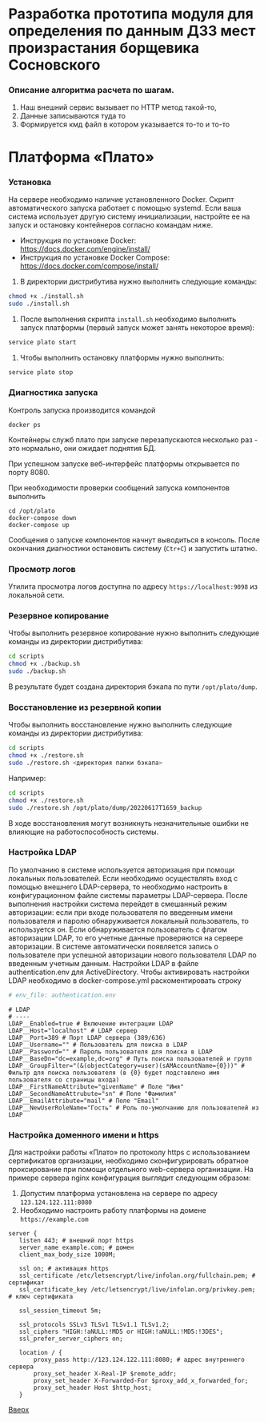 # Разработка прототипа модуля для определения по данным ДЗЗ мест произрастания борщевика Сосновского
### Описание алгоритма расчета по шагам.

1. Наш внешний сервис вызывает по HTTP метод такой-то, 
2. Данные записываются туда то
3. Формируется кмд файл в котором указывается то-то и то-то

# Платформа «Плато»

### Установка
На сервере необходимо наличие установленного Docker.
Скрипт автоматического запуска работает с помощью systemd. Если ваша система использует другую систему инициализации,
настройте ее на запуск и остановку контейнеров согласно командам ниже.

* Инструкция по установке Docker: https://docs.docker.com/engine/install/
* Инструкция по установке Docker Compose: https://docs.docker.com/compose/install/

1. В директории дистрибутива нужно выполнить следующие команды:
```bash
chmod +x ./install.sh
sudo ./install.sh
```

1. После выполнения скрипта `install.sh` необходимо выполнить запуск платформы (первый запуск может занять некоторое время):
```bash
service plato start
```

1. Чтобы выполнить остановку платформы нужно выполнить:
```bash
service plato stop
```

### Диагностика запуска

Контроль запуска производится командой

```
docker ps
```

Контейнеры служб плато при запуске перезапускаются несколько раз - это нормально, они ожидает поднятия БД.

При успешном запуске веб-интерфейс платформы открывается по порту 8080.

При необходимости проверки сообщений запуска компонентов выполнить

```
cd /opt/plato
docker-compose down
docker-compose up
```

Сообщения о запуске компонентов начнут выводиться в консоль. 
После окончания диагностики остановить систему (`Ctr+C`) и запустить штатно.

### Просмотр логов
Утилита просмотра логов доступна по адресу `https://localhost:9098` из локальной сети.

### Резервное копирование
Чтобы выполнить резервное копирование нужно выполнить следующие команды из директории дистрибутива:
```bash
cd scripts
chmod +x ./backup.sh
sudo ./backup.sh
```

В результате будет создана директория бэкапа по пути `/opt/plato/dump`.

### Восстановление из резервной копии
Чтобы выполнить восстановление нужно выполнить следующие команды из директории дистрибутива:
```bash
cd scripts
chmod +x ./restore.sh
sudo ./restore.sh <директория папки бэкапа>
```
Например:
```bash
cd scripts
chmod +x ./restore.sh
sudo ./restore.sh /opt/plato/dump/20220617T1659_backup
```
В ходе восстановления могут возникнуть незначительные ошибки не влияющие на работоспособность системы.

### Настройка LDAP

По умолчанию в системе используется авторизация при помощи локальных пользователей. Если необходимо осуществлять вход с помощью внешнего LDAP-сервера, то необходимо настроить в конфигурационном файле системы параметры LDAP-сервера. После выполнения настройки система перейдет в смешанный режим авторизации: если при входе пользователя по введенным имени пользователя и паролю обнаруживается локальный пользователь, то используется он. Если обнаруживается пользователь с флагом авторизации LDAP, то его учетные данные проверяются на сервере авторизации. В системе автоматически появляется запись о пользователе при успешной авторизации нового пользователя LDAP по введенным учетным данным.
Настройки LDAP в файле authentication.env для ActiveDirectory. Чтобы активировать настройки LDAP необходимо в docker-compose.yml раскоментировать строку
```yaml
# env_file: authentication.env
```

```
# LDAP
# ----
LDAP__Enabled=true # Включение интеграции LDAP
LDAP__Host="localhost" # LDAP сервер
LDAP__Port=389 # Порт LDAP сервера (389/636)
LDAP__Username="" # Пользователь для поиска в LDAP
LDAP__Password="" # Пароль пользователя для поиска в LDAP
LDAP__BaseDn="dc=example,dc=org" # Путь поиска пользователей и групп
LDAP__GroupFilter="(&(objectCategory=user)(sAMAccountName={0}))" # Фильтр для поиска пользователя (в {0} будет подставлено имя пользователя со страницы входа)
LDAP__FirstNameAttribute="givenName" # Поле "Имя"
LDAP__SecondNameAttrubute="sn" # Поле "Фамилия"
LDAP__EmailAttribute="mail" # Поле "Email"
LDAP__NewUserRoleName="Гость" # Роль по-умолчанию для пользователей из LDAP
```

### Настройка доменного имени и https
Для настройки работы «Плато» по протоколу https с использованием сертификатов организации, необходимо сконфигурировать обратное проксирование при помощи отдельного web-сервера организации. На примере сервера nginx конфигурация выглядит следующим образом:
1. Допустим платформа установлена на сервере по адресу `123.124.122.111:8080`
1. Необходимо настроить работу платформы на домене `https://example.com`
```
server {
   listen 443; # внешний порт https
   server_name example.com; # домен
   client_max_body_size 1000M;
 
   ssl on; # активация https
   ssl_certificate /etc/letsencrypt/live/infolan.org/fullchain.pem; # сертификат
   ssl_certificate_key /etc/letsencrypt/live/infolan.org/privkey.pem; # ключ сертификата
 
   ssl_session_timeout 5m;
 
   ssl_protocols SSLv3 TLSv1 TLSv1.1 TLSv1.2;
   ssl_ciphers "HIGH:!aNULL:!MD5 or HIGH:!aNULL:!MD5:!3DES";
   ssl_prefer_server_ciphers on;
 
   location / {
       proxy_pass http://123.124.122.111:8080; # адрес внутреннего сервера
       proxy_set_header X-Real-IP $remote_addr;
       proxy_set_header X-Forwarded-For $proxy_add_x_forwarded_for;
       proxy_set_header Host $http_host;
   }
```


[Вверх](#разработка-прототипа-модуля-для-определения-по-данным-ДЗЗ-мест-произрастания-борщевика-сосновского)
